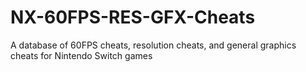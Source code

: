 # NX-60FPS-RES-GFX-Cheats
A database of 60FPS cheats, resolution cheats, and general graphics cheats for Nintendo Switch games
